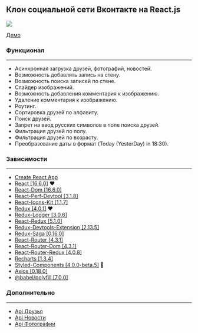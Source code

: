 ## Клон социальной сети Вконтакте на React.js

![](https://github.com/Wremeker/vk-clone-app/blob/master/images/image.png)


[Демо](http://Wremeker.github.io/Vk-clone)

### Функционал
------------------------------------------------

* Асинхронная загрузка друзей, фотографий, новостей.
* Возможность добавлять запись на стену.
* Возможность поиска записей по стене.
* Слайдер изображений.
* Возможность добавления комментария к изображению.
* Удаление комментария к изображению.
* Роутинг.
* Сортировка друзей по алфавиту.
* Поиск друзей.
* Запрет на ввод русских символов в поле поиска друзей.
* Фильтрация друзей по полу.
* Фильтрация друзей по возрасту.
* Преобразование даты в формат (Today (YesterDay) in 18:30).

### Зависимости
------------------------------------------------

* [Create React App](https://github.com/facebook/create-react-app)
* [React [16.6.0]](https://github.com/facebook/react) ❤️
* [React-Dom [16.6.0]](https://github.com/facebook/react)
* [React-Perf-Devtool [3.1.8]](https://github.com/nitin42/react-perf-devtool)
* [React-Icons-Kit [1.1.7]](https://github.com/wmira/react-icons-kit)
* [Redux [4.0.1]](https://github.com/reduxjs/redux) ❤️
* [Redux-Logger [3.0.6]](https://github.com/LogRocket/redux-logger)
* [React-Redux [5.1.0]](https://github.com/reduxjs/react-redux)
* [Redux-Devtools-Extension [2.13.5]](https://github.com/zalmoxisus/redux-devtools-extension)
* [Redux-Saga [0.16.0]](https://github.com/redux-saga/redux-saga)
* [React-Router [4.3.1]](https://github.com/ReactTraining/react-router)
* [React-Router-Dom [4.3.1]](https://github.com/ReactTraining/react-router)
* [React-Router-Redux [4.0.8]](https://github.com/reactjs/react-router-redux)
* [Recharts [1.3.4]](https://github.com/recharts/recharts)
* [Styled-Components [4.0.0-beta.5]](https://github.com/styled-components) 💅
* [Axios [0.18.0]](https://github.com/axios/axios)
* [@babel/polyfill [7.0.0]](https://github.com/babel/babel/tree/master/packages/babel-polyfill)


### Дополнительно
------------------------------------------------

* [Api Друзья](https://randomuser.me/)
* [Api Новости](https://api.unsplash.com)
* [Api Фотографии](https://newsapi.org)
